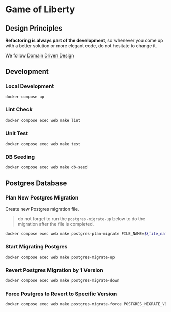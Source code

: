 # Game of Liberty

## Design Principles

**Refactoring is always part of the development**, so whenever you come up with a better solution or more elegant code, do not hesitate to change it.

We follow [Domain Driven Design](https://en.wikipedia.org/wiki/Domain-driven_design)

## Development

### Local Development

```bash
docker-compose up
```

### Lint Check

```bash
docker compose exec web make lint
```

### Unit Test

```bash
docker compose exec web make test
```

### DB Seeding

```bash
docker compose exec web make db-seed
```

## Postgres Database

### Plan New Postgres Migration

Create new Postgres migration file.

> do not forget to run the `postgres-migrate-up` below to do the migration after the file is completed.

```bash
docker compose exec web make postgres-plan-migrate FILE_NAME=${file_name_in_snake_case}
```

### Start Migrating Postgres

```bash
docker compose exec web make postgres-migrate-up
```

### Revert Postgres Migration by 1 Version

```bash
docker compose exec web make postgres-migrate-down
```

### Force Postgres to Revert to Specific Version

```bash
docker compose exec web make postgres-migrate-force POSTGRES_MIGRATE_VERSION=${specifi_version}
```
